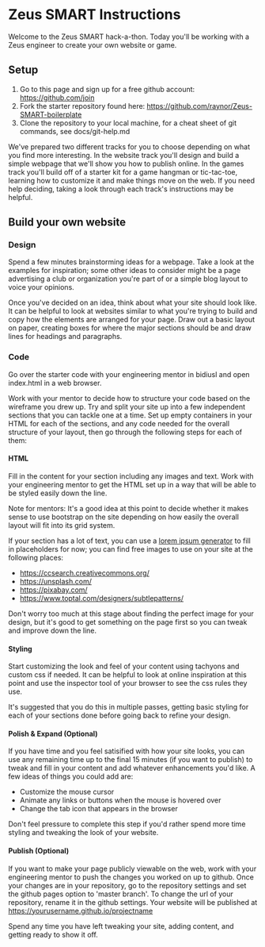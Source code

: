 # Zeus SMART Instructions

Welcome to the Zeus SMART hack-a-thon. Today you'll be working with a Zeus engineer to create your own website or game.

## Setup

1. Go to this page and sign up for a free github account: https://github.com/join
2. Fork the starter repository found here: https://github.com/raynor/Zeus-SMART-boilerplate
3. Clone the repository to your local machine, for a cheat sheet of git commands, see docs/git-help.md

We've prepared two different tracks for you to choose depending on what you find more interesting. In the website track you'll design and build a simple webpage that we'll show you how to publish online. In the games track you'll build off of a starter kit for a game hangman or tic-tac-toe, learning how to customize it and make things move on the web. If you need help deciding, taking a look through each track's instructions may be helpful.

## Build your own  website

### Design

Spend a few minutes brainstorming ideas for a webpage. Take a look at the examples for inspiration; some other ideas to consider might be a page advertising a club or organization you're part of or a simple blog layout to voice your opinions. 

Once you've decided on an idea, think about what your site should look like. It can be helpful to look at websites similar to what you're trying to build and copy how the elements are arranged for your page. Draw out a basic layout on paper, creating boxes for where the major sections should be and draw lines for headings and paragraphs.

### Code

Go over the starter code with your engineering mentor in bidiusl and open index.html in a web browser. 

Work with your mentor to decide how to structure your code based on the wireframe you drew up. Try and split your site up into a few independent sections that you can tackle one at a time. Set up empty containers in your HTML for each of the sections, and any code needed for the overall structure of your layout, then go through the following steps for each of them:

#### HTML

Fill in the content for your section including any images and text. Work with your engineering mentor to get the HTML set up in a way that will be able to be styled easily down the line.

Note for mentors: It's a good idea at this point to decide whether it makes sense to use bootstrap on the site depending on how easily the overall layout will fit into its grid system.

If your section has a lot of text, you can use a [lorem ipsum generator](https://www.lipsum.com/) to fill in placeholders for now; you can find free images to use on your site at the following places:

* https://ccsearch.creativecommons.org/ 
* https://unsplash.com/ 
* https://pixabay.com/
* https://www.toptal.com/designers/subtlepatterns/


Don't worry too much at this stage about finding the perfect image for your design, but it's good to get something on the page first so you can tweak and improve down the line.

#### Styling

Start customizing the look and feel of your content using tachyons and custom css if needed. It can be helpful to look at online inspiration at this point and use the inspector tool of your browser to see the css rules they use. 

It's suggested that you do this in multiple passes, getting basic styling for each of your sections done before going back to refine your design.

#### Polish & Expand (Optional)

If you have time and you feel satisified with how your site looks, you can use any remaining time up to the final 15 minutes (if you want to publish) to tweak and fill in your content and add whatever enhancements you'd like. A few ideas of things you could add are:

* Customize the mouse cursor
* Animate any links or buttons when the mouse is hovered over
* Change the tab icon that appears in the browser

Don't feel pressure to complete this step if you'd rather spend more time styling and tweaking the look of your website. 

#### Publish (Optional)

If you want to make your page publicly viewable on the web, work with your engineering mentor to push the changes you worked on up to github. Once your changes are in your repository, go to the repository settings and set the github pages option to 'master branch'. To change the url of your repository, rename it in the github settings. Your website will be published at https://yourusername.github.io/projectname

Spend any time you have left tweaking your site, adding content, and getting ready to show it off.


